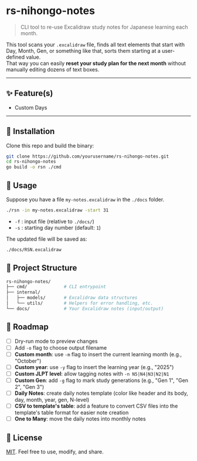 # rs-nihongo-notes

> CLI tool to re-use Excalidraw study notes for Japanese learning each month.

This tool scans your `.excalidraw` file, finds all text elements that start with Day, Month, Gen, or something like that, sorts them starting at a user-defined value.  
That way you can easily **reset your study plan for the next month** without manually editing dozens of text boxes.

---

## ✨ Feature(s)

- Custom Days

---

## 🚀 Installation

Clone this repo and build the binary:

```bash
git clone https://github.com/yourusername/rs-nihongo-notes.git
cd rs-nihongo-notes
go build -o rsn ./cmd
```

## 📝 Usage

Suppose you have a file `my-notes.excalidraw` in the `./docs` folder.

```bash
./rsn -in my-notes.excalidraw -start 31
```

- `-f` : input file (relative to `./docs/`)
- `-s` : starting day number (default: `1`)

The updated file will be saved as:

```bash
./docs/RSN.excalidraw
```

## 📂 Project Structure

```bash
rs-nihongo-notes/
├── cmd/              # CLI entrypoint
├── internal/
│   ├── models/       # Excalidraw data structures
│   └── utils/        # Helpers for error handling, etc.
└── docs/             # Your Excalidraw notes (input/output)
```

## 🔮 Roadmap

- [ ] Dry-run mode to preview changes
- [ ] Add `-o` flag to choose output filename
- [ ] **Custom month**: use `-m` flag to insert the current learning month (e.g., "October")
- [ ] **Custom year**: use `-y` flag to insert the learning year (e.g., "2025")
- [ ] **Custom JLPT level**: allow tagging notes with `-n N5|N4|N3|N2|N1`
- [ ] **Custom Gen**: add `-g` flag to mark study generations (e.g., "Gen 1", "Gen 2", "Gen 3")
- [ ] **Daily Notes**: create daily notes template (color like header and its body, day, month, year, gen, N-level)
- [ ] **CSV to template's table**: add a feature to convert CSV files into the template's table format for easier note creation
- [ ] **One to Many**: move the daily notes into monthly notes

## 📜 License

[MIT](./LICENSE). Feel free to use, modify, and share.

